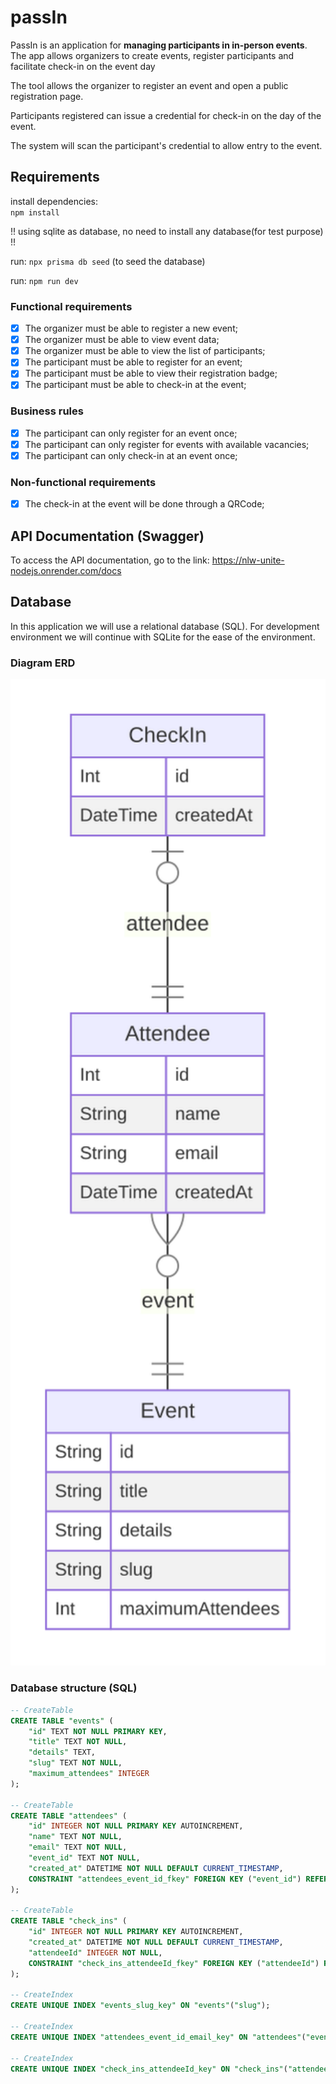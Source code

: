 # passIn


PassIn is an application for **managing participants in in-person events**. The app allows organizers to create events, register participants and facilitate check-in on the event day

The tool allows the organizer to register an event and open a public registration page.

Participants registered can issue a credential for check-in on the day of the event.

The system will scan the participant's credential to allow entry to the event.


## Requirements

install dependencies:   
    ```npm install```

!! using sqlite as database, no need to install any database(for test purpose) !!

run: ```npx prisma db seed``` (to seed the database)

run: ```npm run dev```

### Functional requirements

- [x] The organizer must be able to register a new event;
- [x] The organizer must be able to view event data;
- [x] The organizer must be able to view the list of participants;
- [x] The participant must be able to register for an event;
- [x] The participant must be able to view their registration badge;
- [x] The participant must be able to check-in at the event;

### Business rules

- [x] The participant can only register for an event once;
- [x] The participant can only register for events with available vacancies;
- [x] The participant can only check-in at an event once;

### Non-functional requirements

- [x] The check-in at the event will be done through a QRCode;

## API Documentation (Swagger)

To access the API documentation, go to the link: https://nlw-unite-nodejs.onrender.com/docs

## Database

In this application we will use a relational database (SQL). For development environment we will continue with SQLite for the ease of the environment.

### Diagram ERD

<img src="./.github/erd.svg" width="600" alt="Diagrama ERD do banco de dados" />

### Database structure (SQL)

```sql
-- CreateTable
CREATE TABLE "events" (
    "id" TEXT NOT NULL PRIMARY KEY,
    "title" TEXT NOT NULL,
    "details" TEXT,
    "slug" TEXT NOT NULL,
    "maximum_attendees" INTEGER
);

-- CreateTable
CREATE TABLE "attendees" (
    "id" INTEGER NOT NULL PRIMARY KEY AUTOINCREMENT,
    "name" TEXT NOT NULL,
    "email" TEXT NOT NULL,
    "event_id" TEXT NOT NULL,
    "created_at" DATETIME NOT NULL DEFAULT CURRENT_TIMESTAMP,
    CONSTRAINT "attendees_event_id_fkey" FOREIGN KEY ("event_id") REFERENCES "events" ("id") ON DELETE RESTRICT ON UPDATE CASCADE
);

-- CreateTable
CREATE TABLE "check_ins" (
    "id" INTEGER NOT NULL PRIMARY KEY AUTOINCREMENT,
    "created_at" DATETIME NOT NULL DEFAULT CURRENT_TIMESTAMP,
    "attendeeId" INTEGER NOT NULL,
    CONSTRAINT "check_ins_attendeeId_fkey" FOREIGN KEY ("attendeeId") REFERENCES "attendees" ("id") ON DELETE RESTRICT ON UPDATE CASCADE
);

-- CreateIndex
CREATE UNIQUE INDEX "events_slug_key" ON "events"("slug");

-- CreateIndex
CREATE UNIQUE INDEX "attendees_event_id_email_key" ON "attendees"("event_id", "email");

-- CreateIndex
CREATE UNIQUE INDEX "check_ins_attendeeId_key" ON "check_ins"("attendeeId");
```